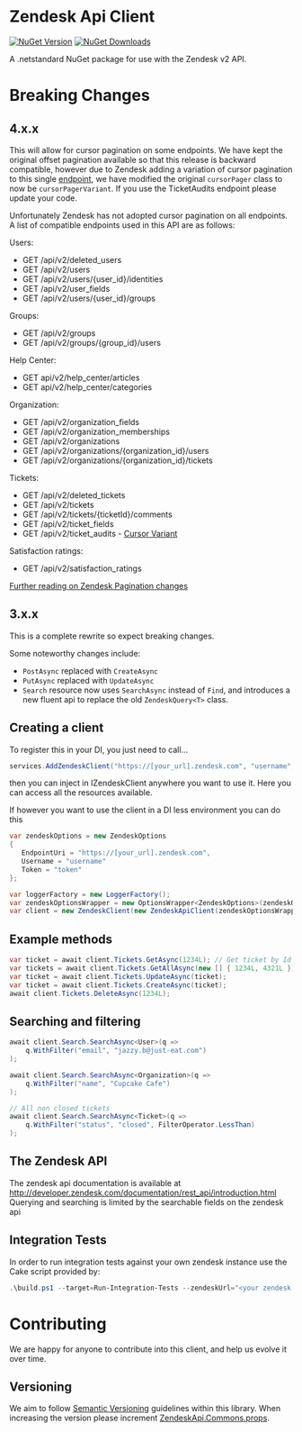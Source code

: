 # Zendesk Api Client
[![NuGet Version](https://img.shields.io/nuget/vpre/ZendeskApi.Client.svg?style=flat-square)](https://www.nuget.org/packages/ZendeskApi.Client)
[![NuGet Downloads](https://img.shields.io/nuget/dt/ZendeskApi.Client.svg?style=flat-square)](https://www.nuget.org/packages/ZendeskApi.Client)

A .netstandard NuGet package for use with the  Zendesk v2 API.

# Breaking Changes

## 4.x.x
This will allow for cursor pagination on some endpoints. We have kept the original offset pagination available so that this release is backward compatible, however due to Zendesk adding a variation of cursor pagination to this single [endpoint](https://developer.zendesk.com/api-reference/ticketing/tickets/ticket_audits/#pagination), we have modified the original `cursorPager` class to now be `cursorPagerVariant`. If you use the TicketAudits endpoint please update your code.

Unfortunately Zendesk has not adopted cursor pagination on all endpoints. A list of compatible endpoints used in this API are as follows:

Users:
- GET /api/v2/deleted_users
- GET /api/v2/users
- GET /api/v2/users/{user_id}/identities
- GET /api/v2/user_fields
- GET /api/v2/users/{user_id}/groups

Groups:
- GET /api/v2/groups
- GET /api/v2/groups/{group_id}/users

Help Center:
- GET api/v2/help_center/articles
- GET api/v2/help_center/categories

Organization:
- GET /api/v2/organization_fields
- GET /api/v2/organization_memberships
- GET /api/v2/organizations
- GET /api/v2/organizations/{organization_id}/users
- GET /api/v2/organizations/{organization_id}/tickets

Tickets:
- GET /api/v2/deleted_tickets
- GET /api/v2/tickets
- GET /api/v2/tickets/{ticketId}/comments
- GET /api/v2/ticket_fields
- GET /api/v2/ticket_audits - [Cursor Variant](https://developer.zendesk.com/api-reference/ticketing/tickets/ticket_audits/#pagination)

Satisfaction ratings: 
- GET /api/v2/satisfaction_ratings

[Further reading on Zendesk Pagination changes](https://support.zendesk.com/hc/en-us/articles/4402610093338-Introducing-Pagination-Changes-Zendesk-API)

## 3.x.x
This is a complete rewrite so expect breaking changes.

Some noteworthy changes include:
- `PostAsync` replaced with `CreateAsync`
- `PutAsync` replaced with `UpdateAsync`
- `Search` resource now uses `SearchAsync` instead of `Find`, and introduces a new fluent api to replace the old `ZendeskQuery<T>` class.


## Creating a client
To register this in your DI, you just need to call...
```c#
services.AddZendeskClient("https://[your_url].zendesk.com", "username", "token");
```
then you can inject in IZendeskClient anywhere you want to use it. Here you can access all the resources available.

If however you want to use the client in a DI less environment you can do this

```c#
var zendeskOptions = new ZendeskOptions
{
   EndpointUri = "https://[your_url].zendesk.com",
   Username = "username"
   Token = "token"
};

var loggerFactory = new LoggerFactory();
var zendeskOptionsWrapper = new OptionsWrapper<ZendeskOptions>(zendeskOptions);
var client = new ZendeskClient(new ZendeskApiClient(zendeskOptionsWrapper), loggerFactory.CreateLogger<ZendeskClient>());
```

## Example methods
```c#
var ticket = await client.Tickets.GetAsync(1234L); // Get ticket by Id
var tickets = await client.Tickets.GetAllAsync(new [] { 1234L, 4321L }); // 
var ticket = await client.Tickets.UpdateAsync(ticket);
var ticket = await client.Tickets.CreateAsync(ticket);
await client.Tickets.DeleteAsync(1234L);
```

## Searching and filtering
```c#
await client.Search.SearchAsync<User>(q => 
    q.WithFilter("email", "jazzy.b@just-eat.com")
);

await client.Search.SearchAsync<Organization>(q => 
    q.WithFilter("name", "Cupcake Cafe")
);

// All non closed tickets
await client.Search.SearchAsync<Ticket>(q => 
    q.WithFilter("status", "closed", FilterOperator.LessThan)
);
```

## The Zendesk API

The zendesk api documentation is available at http://developer.zendesk.com/documentation/rest_api/introduction.html
Querying and searching is limited by the searchable fields on the zendesk api

## Integration Tests

In order to run integration tests against your own zendesk instance use the Cake script provided by:

```powershell
.\build.ps1 --target=Run-Integration-Tests --zendeskUrl="<your zendesk url>" --zendeskUsername="<your zendesk username>" --zendeskToken="<your zendesk token>"
```

# Contributing

We are happy for anyone to contribute into this client, and help us evolve it over time.

## Versioning

We aim to follow [Semantic Versioning](https://semver.org/) guidelines within this library. When increasing the version please increment [ZendeskApi.Commons.props](https://github.com/justeat/ZendeskApiClient/blob/master/src/ZendeskApi.Build/ZendeskApi.Commons.props).